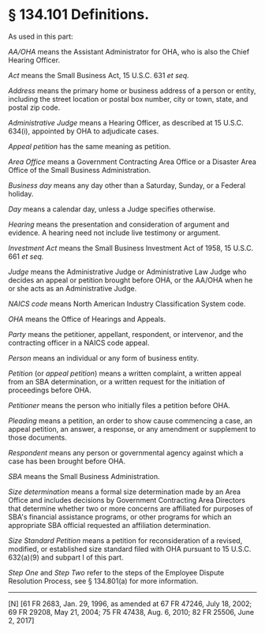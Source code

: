 # § 134.101   Definitions.

As used in this part: 


*AA/OHA* means the Assistant Administrator for OHA, who is also the Chief Hearing Officer.


*Act* means the Small Business Act, 15 U.S.C. 631 *et seq.*

*Address* means the primary home or business address of a person or entity, including the street location or postal box number, city or town, state, and postal zip code. 


*Administrative Judge* means a Hearing Officer, as described at 15 U.S.C. 634(i), appointed by OHA to adjudicate cases.


*Appeal petition* has the same meaning as petition.


*Area Office* means a Government Contracting Area Office or a Disaster Area Office of the Small Business Administration. 


*Business day* means any day other than a Saturday, Sunday, or a Federal holiday.


*Day* means a calendar day, unless a Judge specifies otherwise. 


*Hearing* means the presentation and consideration of argument and evidence. A hearing need not include live testimony or argument. 


*Investment Act* means the Small Business Investment Act of 1958, 15 U.S.C. 661 *et seq.*

*Judge* means the Administrative Judge or Administrative Law Judge who decides an appeal or petition brought before OHA, or the AA/OHA when he or she acts as an Administrative Judge.


*NAICS code* means North American Industry Classification System code.


*OHA* means the Office of Hearings and Appeals. 


*Party* means the petitioner, appellant, respondent, or intervenor, and the contracting officer in a NAICS code appeal.


*Person* means an individual or any form of business entity. 


*Petition* (or *appeal petition*) means a written complaint, a written appeal from an SBA determination, or a written request for the initiation of proceedings before OHA.


*Petitioner* means the person who initially files a petition before OHA.


*Pleading* means a petition, an order to show cause commencing a case, an appeal petition, an answer, a response, or any amendment or supplement to those documents.


*Respondent* means any person or governmental agency against which a case has been brought before OHA. 


*SBA* means the Small Business Administration. 


*Size determination* means a formal size determination made by an Area Office and includes decisions by Government Contracting Area Directors that determine whether two or more concerns are affiliated for purposes of SBA's financial assistance programs, or other programs for which an appropriate SBA official requested an affiliation determination.


*Size Standard Petition* means a petition for reconsideration of a revised, modified, or established size standard filed with OHA pursuant to 15 U.S.C. 632(a)(9) and subpart I of this part.


*Step One* and *Step Two* refer to the steps of the Employee Dispute Resolution Process, see § 134.801(a) for more information.



---

[N] [61 FR 2683, Jan. 29, 1996, as amended at 67 FR 47246, July 18, 2002; 69 FR 29208, May 21, 2004; 75 FR 47438, Aug. 6, 2010; 82 FR 25506, June 2, 2017]




